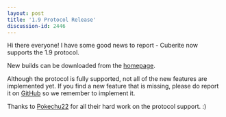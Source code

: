 ```yaml
---
layout: post
title: '1.9 Protocol Release'
discussion-id: 2446
---
```

Hi there everyone! I have some good news to report - Cuberite now supports the 1.9 protocol.

New builds can be downloaded from the [homepage](https://cuberite.org/).

Although the protocol is fully supported, not all of the new features are implemented yet. If you find a new feature that is missing, please do report it on [GitHub](https://github.com/cuberite/cuberite/issues) so we remember to implement it.

Thanks to [Pokechu22](https://github.com/Pokechu22) for all their hard work on the protocol support. :)
